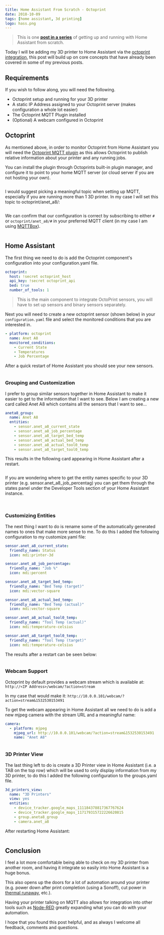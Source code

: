 ```yaml
---
title: Home Assistant From Scratch - Octoprint
date: 2018-10-09
tags: [home assistant, 3d printing]
logo: hass.png
---
```


> This is one **[post in a series](/blog/2018/2018-06-27/)** of getting up and running with Home Assistant from scratch.

Today I will be adding my 3D printer to Home Assistant via the [octoprint integration](https://www.home-assistant.io/integrations/octoprint/), this post will build up on core concepts that have already been covered in some of my previous posts.

## Requirements

If you wish to follow along, you will need the following.

- Octoprint setup and running for your 3D printer
- A static IP Address assigned to your Octoprint server (makes configuration a whole lot easier)
- The Octoprint MQTT Plugin installed
- (Optional) A webcam configured in Octoprint

## Octoprint

As mentioned above, in order to monitor Octoprint from Home Assistant you will need the [Octoprint MQTT plugin](https://plugins.octoprint.org/plugins/mqtt/) as this allows Octoprint to publish relative information about your printer and any running jobs.

You can install the plugin through Octoprints built-in plugin manager, and configure it to point to your home MQTT server (or cloud server if you are not hosting your own).

<img src="./001.png" alt="" />

I would suggest picking a meaningful topic when setting up MQTT, especially if you are running more than 1 3D printer. In my case I will set this topic to octoprint/anet_a8/:

<img src="./002.png" alt="" />

We can confirm that our configuration is correct by subscribing to either `#` or `octoprint/anet_a8/#` in your preferred MQTT client (in my case I am using [MQTTBox](https://chrome.google.com/webstore/detail/mqttbox/kaajoficamnjijhkeomgfljpicifbkaf)).

<img src="./003.png" alt="" />

## Home Assistant

The first thing we need to do is add the Octoprint component's configuration into your configuration.yaml file.

```yaml
octoprint:
  host: !secret octoprint_host
  api_key: !secret octoprint_api
  bed: true
  number_of_tools: 1
```

> This is the main component to integrate OctoPrint sensors, you will have to set up sensors and binary sensors separately.

Next you will need to create a new octoprint sensor (shown below) in your `configuration.yaml` file and select the monitored conditions that you are interested in.

```yaml
- platform: octoprint
  name: Anet A8
  monitored_conditions:
    - Current State
    - Temperatures
    - Job Percentage
```

After a quick restart of Home Assistant you should see your new sensors.

<img src="./004.png" alt="" />

### Grouping and Customization

I prefer to group similar sensors together in Home Assistant to make it easier to get to the information that I want to see. Below I am creating a new card called Anet A8 which contains all the sensors that I want to see...

```yaml
aneta8_group:
  name: Anet A8
  entities:
    - sensor.anet_a8_current_state
    - sensor.anet_a8_job_percentage
    - sensor.anet_a8_target_bed_temp
    - sensor.anet_a8_actual_bed_temp
    - sensor.anet_a8_actual_tool0_temp
    - sensor.anet_a8_target_tool0_temp
```

This results in the following card appearing in Home Assistant after a restart.

<img src="./005.png" alt="" />

If you are wondering where to get the entity names specific to your 3D printer (e.g. sensor.anet_a8_job_percentag) you can get them through the states panel under the Developer Tools section of your Home Assistant instance.

<img src="./006.png" alt="" />

<img src="./007.png" alt="" />

### Customizing Entities

The next thing I want to do is rename some of the automatically generated names to ones that make more sense to me. To do this I added the following configuration to my customize.yaml file:

```yaml
sensor.anet_a8_current_state:
  friendly_name: Status
  icon: mdi:printer-3d

sensor.anet_a8_job_percentage:
  friendly_name: "Job %"
  icon: mdi:percent

sensor.anet_a8_target_bed_temp:
  friendly_name: "Bed Temp (target)"
  icon: mdi:vector-square

sensor.anet_a8_actual_bed_temp:
  friendly_name: "Bed Temp (actual)"
  icon: mdi:vector-square

sensor.anet_a8_actual_tool0_temp:
  friendly_name: "Tool Temp (actual)"
  icon: mdi:temperature-celsius

sensor.anet_a8_target_tool0_temp:
  friendly_name: "Tool Temp (target)"
  icon: mdi:temperature-celsius
```

The results after a restart can be seen below:

<img src="./008.png" alt="" />

### Webcam Support

Octoprint by default provides a webcam stream which is available at: `http://<IP Address>/webcam/?action=stream`

In my case that would make it: `http://10.0.0.101/webcam/?action=stream&1532530153491`

To get the webcam appearing in Home Assistant all we need to do is add a new mjpeg camera with the stream URL and a meaningful name:

```yaml
camera:
  - platform: mjpeg
    mjpeg_url: http://10.0.0.101/webcam/?action=stream&1532530153491
    name: "Anet A8"
```

<img src="./009.png" alt="" />

### 3D Printer View

The last thing left to do is create a 3D Printer view in Home Assistant (i.e. a TAB on the top row) which will be used to only display information from my 3D printer, to do this I added the following configuration to the groups.yaml file.

```yaml
3d_printers_view:
  name: "3D Printers"
  view: yes
  entities:
    - device_tracker.google_maps_111184378817367767624
    - device_tracker.google_maps_117179315722226620815
    - group.aneta8_group
    - camera.anet_a8
```

After restarting Home Assistant:

<img src="./010.png" alt="" />

## Conclusion

I feel a lot more comfortable being able to check on my 3D printer from another room, and having it integrate so easily into Home Assistant is a huge bonus.

This also opens up the doors for a lot of automation around your printer (e.g. power down after print completion (using a Sonoff), cut power in [thermal runaway](https://reprap.org/forum/read.php?1,786827), etc.).

Having your printer talking on MQTT also allows for integration into other tools such as [Node-RED](https://nodered.org/) greatly expanding what you can do with your automation.

I hope that you found this post helpful, and as always I welcome all feedback, comments and questions.

